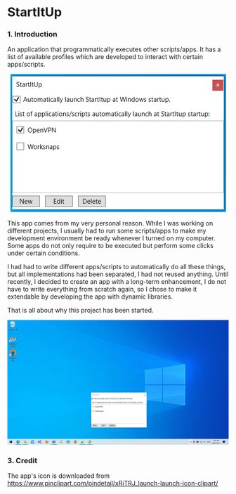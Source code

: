 # StartItUp

### 1. Introduction
An application that programmatically executes other scripts/apps.
It has a list of available profiles which are developed to interact with certain apps/scripts.

<p align="center">
    <img src="/Doc/Images/main.png" alt="Main App">
</p>

This app comes from my very personal reason. While I was working on different projects, I usually had to run some scripts/apps to make my development environment be ready whenever I turned on my computer.
Some apps do not only require to be executed but perform some clicks under certain conditions.

I had had to write different apps/scripts to automatically do all these things, but all implementations had been separated, I had not reused anything.
Until recently, I decided to create an app with a long-term enhancement, I do not have to write everything from scratch again, so I chose to make it extendable by developing the app with dynamic libraries.

That is all about why this project has been started.

<p align="center">
    <img src="/Doc/Images/demo.gif" alt="Demo OpenVPN">
</p>

### 3. Credit
The app's icon is downloaded from https://www.pinclipart.com/pindetail/xRiTRJ_launch-launch-icon-clipart/
